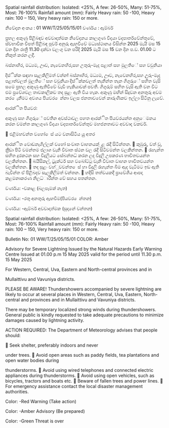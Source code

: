 Spatial rainfall distribution: Isolated: <25%, A few: 26-50%, Many: 51-75%, Most: 76-100% Rainfall amount (mm): Fairly Heavy rain: 50 -100, Heavy rain: 100 – 150, Very heavy rain: 150 or more.

නිවේදන අංකය : 01 WW/T/25/05/15/01 වර්ණය : ඇම්බර්

ප්‍රභල අකුණු පිළිබඳව අවවාදාත්මක නිවේදනය කාලගුණ විදයා වදපාර්තවේන්තුවේ, ස්වභාවික විපත් පිළිබඳ පූර්ව අනුරු ඇඟවීවේ මධ්‍යස්ථානය විසින්ත 2025 මැයි මස 15 වන දින රාත්‍රී 11.30 දක්වා වලංගු වන පරිදි 2025 මැයි මස 15 වන දින ප.ව. 01.00 ට නිකුත් කරන ලදී.

බස්නාහිර, මධ්‍යම, ඌව, නැවෙනහිර,සහ උතුරු-මැද පළාත් සහ මුලතිේ සහ වවුනියා

දිස්ික්ක සඳහා සැලකිලිමත් වන්න! බස්නාහිර, මධ්‍යම, ඌව, නැවෙනහිර,සහ උුරු-මැද පළාත්වලත් මුලතිේ සහ වවුනියා දිස්ික්කවලත් තැනින්ත තැන ගිගුරුේ සහිත වැසි සමෙ ප්‍රභල අකුණු ඇතිවීවේ වැඩි හැකියාවක් පවතී. ගිගුරුම් සහිත වැසි ඇති වන විට එම ප්‍රවේශවල තාවකාලිකව තද සුළං ඇති විය හැක. අකුණු මඟින් සිදුවන අනතුරු අවම කර ෙැනීමට අවශය පියවර ෙන්නා වලස ජනතාවවෙන් කාරුණිකව ඉල්ලා සිටිනු ලැවේ.

ආරක්ිත පියවර:

අකුණු සහ ගිගුරුේ පවතින අවස්ථාවල පහත ආරක්ිත පියවරයන්ත අනුෙමනය කරන වමන්ත කාලගුණ විදයා වදපාර්තවේන්තුව මහජනතාවට අවවාද වකවර්.

 එළිමහවන්ත වහෝ ෙස් යට වනාසිටිය යුු අතර

ආරක්ිත වොඩනැගිල්ලක් වහෝ සංවෘත වාහනයක් ුළ රැදී සිටින්තන.  කුඹුරු, වත් වු, ක්‍රීඩා පිටි වමන්තම ජලාශ වැනි විවෘත ස්ථන වල රැදී සිටීවමන්ත වලකින්තන.  රැහැන්ත සහිත දුරකථන සහ විදුලියට සේබන්තධ්‍ කරන ලද විදුලි උපකරණ භාවිතවයන්ත වලකින්තන.  බයිසිකල්, ට්‍රැක්ටර් සහ වබෝට්ටු වැනි විවෘත වාහන භාවිතවයන්ත වලකින්තන.  තද සුළං වහ්ුවවන්ත ෙස් හා විදුලි රැහැන්ත බිම ඇද වැටීමට ඉඩ ඇති බැවින්ත ඒ පිළිබදව සැලකිලිමත් වන්තන.  හදිසි තත්වයකදී ප්‍රාවේශීය ආපදා කළමනාකරණ නිලධ්‍ාරීන්ත වේ සහය පතන්තන.

වර්ණය: -වකාළ (බලපෑමක් නැත)

වර්ණය: -රතු අනතුරු ඇඟවීම(පියවර ෙන්තන)

වර්ණය: -ඇම්බර් අවවාදාත්මක (සූදානේ වන්තන)

Spatial rainfall distribution: Isolated: <25%, A few: 26-50%, Many: 51-75%, Most: 76-100% Rainfall amount (mm): Fairly Heavy rain: 50 -100, Heavy rain: 100 – 150, Very heavy rain: 150 or more.

Bulletin No: 01 WW/T/25/05/15/01 COLOR: Amber

Advisory for Severe Lightning Issued by the Natural Hazards Early Warning Centre Issued at 01.00 p.m 15 May 2025 valid for the period until 11.30 p.m. 15 May 2025

For Western, Central, Uva, Eastern and North-central provinces and in

Mullaittivu and Vavuniya districts.

PLEASE BE AWARE! Thundershowers accompanied by severe lightning are likely to occur at several places in Western, Central, Uva, Eastern, North-central and provinces and in Mullaittivu and Vavuniya districts.

There may be temporary localized strong winds during thundershowers. General public is kindly requested to take adequate precautions to minimize damages caused by lightning activity.

ACTION REQUIRED: The Department of Meteorology advises that people should:

 Seek shelter, preferably indoors and never

under trees.  Avoid open areas such as paddy fields, tea plantations and open water bodies during

thunderstorms.  Avoid using wired telephones and connected electric appliances during thunderstorms.  Avoid using open vehicles, such as bicycles, tractors and boats etc.  Beware of fallen trees and power lines.  For emergency assistance contact the local disaster management authorities.

Color: -Red Warning (Take action)

Color: -Amber Advisory (Be prepared)

Color: -Green Threat is over
